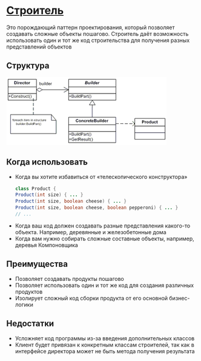 # [Строитель](BuilderDemo.java)
Это порождающий паттерн проектирования, который позволяет создавать сложные
объекты пошагово. Строитель даёт возможность использовать один и тот же код
строительства для получения разных представлений объектов

## Структура
![](Builder.gif)

## Когда использовать
+ Когда вы хотите избавиться от «телескопического конструктора»
  ```java
  class Product {
  Product(int size) { ... }
  Product(int size, boolean cheese) { ... }
  Product(int size, boolean cheese, boolean pepperoni) { ... }
  // ...
  ```
+ Когда ваш код должен создавать разные представления какого-то объекта. 
  Например, деревянные и железобетонные дома
+ Когда вам нужно собирать сложные составные объекты, например, деревья
  Компоновщика
  
## Преимущества
+ Позволяет создавать продукты пошагово
+ Позволяет использовать один и тот же код для создания различных продуктов
+ Изолирует сложный код сборки продукта от его основной бизнес-логики

## Недостатки
+ Усложняет код программы из-за введения дополнительных классов
+ Клиент будет привязан к конкретным классам строителей, так как в интерфейсе 
  директора может не быть метода получения результата